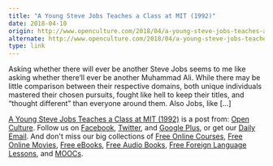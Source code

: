 ```yaml
---
title: "A Young Steve Jobs Teaches a Class at MIT (1992)"
date: 2018-04-10
origin: http://www.openculture.com/2018/04/a-young-steve-jobs-teaches-a-class-at-mit-1992.html
alternate: http://www.openculture.com/2018/04/a-young-steve-jobs-teaches-a-class-at-mit-1992.html
type: link
---
```


<p>Asking whether there will ever be another Steve Jobs seems to me like asking whether there’ll ever be another Muhammad Ali. While there may be little comparison between their respective domains, both unique individuals mastered their chosen pursuits, fought like hell to keep their titles, and “thought different” than everyone around them. Also Jobs, like […]<br>
</p>
<p><a rel="nofollow" href="http://www.openculture.com/2018/04/a-young-steve-jobs-teaches-a-class-at-mit-1992.html">A Young Steve Jobs Teaches a Class at MIT (1992)</a> is a post from: <a href="http://www.openculture.com">Open Culture</a>. Follow us on <a href="https://www.facebook.com/openculture">Facebook</a>, <a href="https://twitter.com/#!/openculture">Twitter</a>, and <a href="https://plus.google.com/108579751001953501160/posts">Google Plus</a>, or get our <a href="http://www.openculture.com/dailyemail">Daily Email</a>. And don't miss our big collections of <a href="http://www.openculture.com/freeonlinecourses">Free Online Courses</a>, <a href="http://www.openculture.com/freemoviesonline">Free Online Movies</a>, <a href="http://www.openculture.com/free_ebooks">Free eBooks</a>, <a href="http://www.openculture.com/freeaudiobooks">Free Audio Books</a>, <a href="http://www.openculture.com/freelanguagelessons">Free Foreign Language Lessons</a>, and <a href="http://www.openculture.com/free_certificate_courses">MOOCs</a>.</p>
